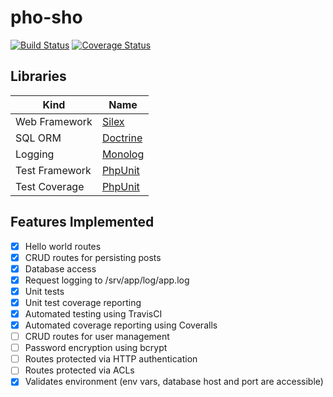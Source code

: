 # pho-sho

[![Build Status](https://travis-ci.org/galactic-filament/pho-sho.svg?branch=master)](https://travis-ci.org/galactic-filament/pho-sho)
[![Coverage Status](https://coveralls.io/repos/github/galactic-filament/pho-sho/badge.svg?branch=master)](https://coveralls.io/github/galactic-filament/pho-sho?branch=master)

## Libraries

Kind | Name
--- | ---
Web Framework | [Silex](https://silex.symfony.com/)
SQL ORM | [Doctrine](http://www.doctrine-project.org/)
Logging | [Monolog](https://github.com/Seldaek/monolog)
Test Framework | [PhpUnit](https://phpunit.de/)
Test Coverage | [PhpUnit](https://phpunit.de/)

## Features Implemented

- [x] Hello world routes
- [x] CRUD routes for persisting posts
- [x] Database access
- [x] Request logging to /srv/app/log/app.log
- [x] Unit tests
- [x] Unit test coverage reporting
- [x] Automated testing using TravisCI
- [x] Automated coverage reporting using Coveralls
- [ ] CRUD routes for user management
- [ ] Password encryption using bcrypt
- [ ] Routes protected via HTTP authentication
- [ ] Routes protected via ACLs
- [x] Validates environment (env vars, database host and port are accessible)
